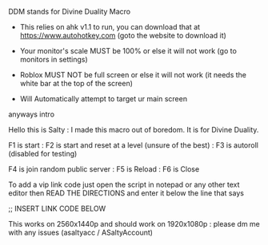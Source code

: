 DDM stands for Divine Duality Macro

- This relies on ahk v1.1 to run, you can download that at https://www.autohotkey.com (goto the website to download it)

- Your monitor's scale MUST be 100% or else it will not work (go to monitors in settings)

- Roblox MUST NOT be full screen or else it will not work (it needs the white bar at the top of the screen)

- Will Automatically attempt to target ur main screen

anyways intro


Hello this is Salty :
I made this macro out of boredom. It is for Divine Duality.

F1 is start : F2 is start and reset at a level (unsure of the best) : F3 is autoroll (disabled for testing)

F4 is join random public server : F5 is Reload : F6 is Close

To add a vip link code just open the script in notepad or any other text editor
then READ THE DIRECTIONS and enter it below the line that says

;; INSERT LINK CODE BELOW


This works on 2560x1440p and should work on 1920x1080p : 
please dm me with any issues (asaltyacc / ASaltyAccount)
